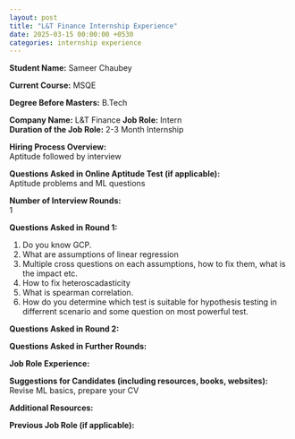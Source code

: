 ```yaml
---
layout: post
title: "L&T Finance Internship Experience"
date: 2025-03-15 00:00:00 +0530
categories: internship experience
---
```


**Student Name:** Sameer Chaubey   

**Current Course:** MSQE  

**Degree Before Masters:** B.Tech  

**Company Name:** L&T Finance
**Job Role:** Intern  
**Duration of the Job Role:** 2-3 Month Internship  

**Hiring Process Overview:**  
Aptitude followed by interview 

**Questions Asked in Online Aptitude Test (if applicable):**  
Aptitude problems and ML questions

**Number of Interview Rounds:**  
1

**Questions Asked in Round 1:**  
1. Do you know GCP.
2. What are assumptions of linear regression
3. Multiple cross questions on each assumptions, how to fix them, what is the impact etc.
4. How to fix heteroscadasticity
5. What is spearman correlation.
6. How do you determine which test is suitable for hypothesis testing in differrent scenario and some question on most powerful test.

**Questions Asked in Round 2:**  


**Questions Asked in Further Rounds:**  


**Job Role Experience:**  
    

**Suggestions for Candidates (including resources, books, websites):**  
Revise ML basics, prepare your CV

**Additional Resources:**  


**Previous Job Role (if applicable):**  

